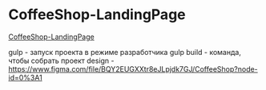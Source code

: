 # CoffeeShop-LandingPage
[CoffeeShop-LandingPage](https://irared95.github.io/CoffeeShop-LandingPage/src/index.html)


gulp - запуск проекта в режиме разработчика
gulp build -  команда, чтобы собрать проект
design - https://www.figma.com/file/BQY2EUGXXtr8eJLpjdk7GJ/CoffeeShop?node-id=0%3A1
